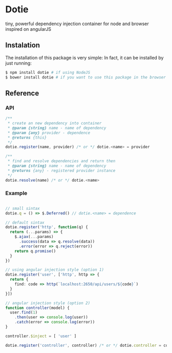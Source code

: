 Dotie
=====

tiny, powerful dependency injection container for node and browser inspired on angularJS

## Instalation

The installation of this package is very simple: In fact, it can be installed by just running:

````bash
$ npm install dotie # if using NodeJS
$ bower install dotie # if you want to use this package in the browser
````

## Reference

### API

````typescript
/**
 * create an new dependency into container
 * @param {string} name - name of dependency
 * @param {any} provider - dependence 
 * @returns {this}
 */
dotie.register(name, provider) /* or */ dotie.<name> = provider

/**
 * find and resolve dependencies and return then
 * @param {string} name - name of dependency
 * @returns {any} - registered provider instance
 */
dotie.resolve(name) /* or */ dotie.<name>
````

### Example

````typescript

// small sintax
dotie.q = () => $.Deferred() // dotie.<name> = dependence

// default sintax
dotie.register('http', function(q) {
  return (...params) => {
    $.ajax(...params)
      .success(data => q.resolve(data))
      .error(error => q.reject(error))
    return q.promise()    
  }
})

// using angular injection style (option 1)
dotie.register('user', ['http', http => {
  return {
    find: code => http(`localhost:2650/api/users/${code}`) 
  }
}])

// angular injection style (option 2)
function controller(model) {
  user.find(1)
    .then(user => console.log(user))
    .catch(error => console.log(error))
}

controller.$inject = [ 'user' ]

dotie.register('controller', controller) /* or */ dotie.controller = controller

````

